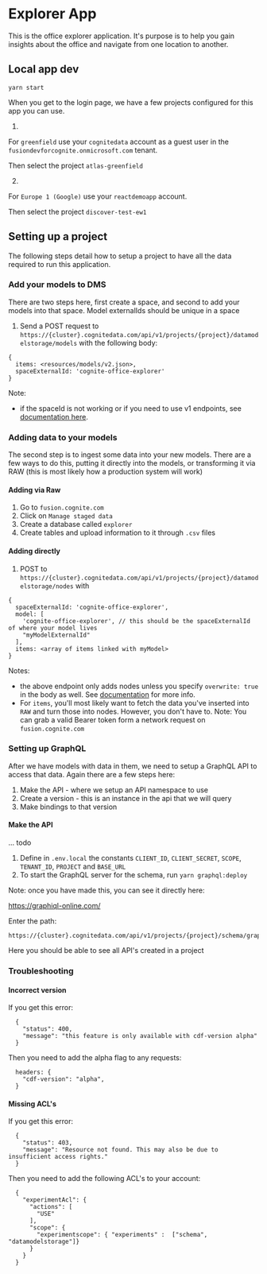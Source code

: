 # Explorer App

This is the office explorer application.
It's purpose is to help you gain insights about the office and navigate from one location to another.

## Local app dev

```
yarn start
```

When you get to the login page, we have a few projects configured for this app you can use.

1.

For `greenfield` use your `cognitedata` account as a guest user in the `fusiondevforcognite.onmicrosoft.com` tenant.

Then select the project `atlas-greenfield`

2.

For `Europe 1 (Google)` use your `reactdemoapp` account.

Then select the project `discover-test-ew1`

## Setting up a project

The following steps detail how to setup a project to have all the data required to run this application.

### Add your models to DMS

There are two steps here, first create a space, and second to add your models into that space.
Model externalIds should be unique in a space

1. Send a POST request to `https://{cluster}.cognitedata.com/api/v1/projects/{project}/datamodelstorage/models` with the following body:

```
{
  items: <resources/models/v2.json>,
  spaceExternalId: 'cognite-office-explorer'
}
```

Note:

- if the spaceId is not working or if you need to use v1 endpoints, see [documentation here](https://pr-ark-codegen-1646.specs.preview.cogniteapp.com/v1.json.html#tag/Data-Model-Storage-API).

### Adding data to your models

The second step is to ingest some data into your new models.
There are a few ways to do this, putting it directly into the models, or transforming it via RAW (this is most likely how a production system will work)

#### Adding via Raw

1. Go to `fusion.cognite.com`
2. Click on `Manage staged data`
3. Create a database called `explorer`
4. Create tables and upload information to it through `.csv` files

#### Adding directly

1. POST to `https://{cluster}.cognitedata.com/api/v1/projects/{project}/datamodelstorage/nodes` with

```
{
  spaceExternalId: 'cognite-office-explorer',
  model: [
    'cognite-office-explorer', // this should be the spaceExternalId of where your model lives
    "myModelExternalId"
  ],
  items: <array of items linked with myModel>
}
```

Notes:

- the above endpoint only adds nodes unless you specify `overwrite: true` in the body as well. See [documentation](https://pr-ark-codegen-1646.specs.preview.cogniteapp.com/v1.json.html#tag/Nodes/operation/ingestNodes) for more info.
- For `items`, you'll most likely want to fetch the data you've inserted into `RAW` and turn those into nodes. However, you don't have to.
  Note: You can grab a valid Bearer token form a network request on `fusion.cognite.com`

### Setting up GraphQL

After we have models with data in them, we need to setup a GraphQL API to access that data.
Again there are a few steps here:

1. Make the API - where we setup an API namespace to use
2. Create a version - this is an instance in the api that we will query
3. Make bindings to that version

#### Make the API

... todo

1. Define in `.env.local` the constants `CLIENT_ID`, `CLIENT_SECRET`, `SCOPE`, `TENANT_ID`, `PROJECT` and `BASE_URL`
2. To start the GraphQL server for the schema, run `yarn graphql:deploy`

Note: once you have made this, you can see it directly here:

https://graphiql-online.com/

Enter the path:

```
https://{cluster}.cognitedata.com/api/v1/projects/{project}/schema/graphql
```

Here you should be able to see all API's created in a project

### Troubleshooting

#### Incorrect version

If you get this error:

```
  {
    "status": 400,
    "message": "this feature is only available with cdf-version alpha"
  }
```

Then you need to add the alpha flag to any requests:

```
  headers: {
    "cdf-version": "alpha",
  }
```

#### Missing ACL's

If you get this error:

```
  {
    "status": 403,
    "message": "Resource not found. This may also be due to insufficient access rights."
  }
```

Then you need to add the following ACL's to your account:

```
  {
    "experimentAcl": {
      "actions": [
        "USE"
      ],
      "scope": {
        "experimentscope": { "experiments" :  ["schema", "datamodelstorage"]}
      }
    }
  }
```
